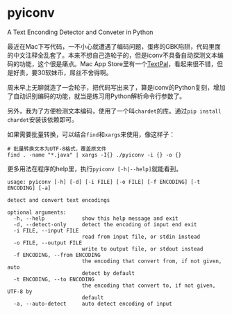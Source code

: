 pyiconv
=======

A Text Enconding Detector and Conveter in Python

最近在Mac下写代码，一不小心就遭遇了编码问题，蛋疼的GBK陷阱，代码里面的中文注释全乱套了。本来不想自己造轮子的，但是iconv不具备自动探测文本编码的功能，这个很是痛点。Mac App Store里有一个[TextPal](https://itunes.apple.com/us/app/textpal/id677976033)，看起来很不错，但是好贵，要30软妹币，屌丝不舍得啊。

周末早上无聊就造了一会轮子，把代码写出来了，算是iconv的Python复刻，增加了自动识别编码的功能，就当是练习用Python解析命令行参数了。

另外，我为了方便检测文本编码，使用了一个叫`chardet`的库。通过`pip install chardet`安装该依赖即可。

如果需要批量转换，可以结合`find`和`xargs`来使用，像这样子：

```
# 批量转换文本为UTF-8格式，覆盖原文件
find . -name "*.java" | xargs -I{} ./pyiconv -i {} -o {}
```

更多用法在程序的help里，执行`pyiconv [-h|--help]`就能看到。

```
usage: pyiconv [-h] [-d] [-i FILE] [-o FILE] [-f ENCODING] [-t ENCODING] [-a]

detect and convert text encodings

optional arguments:
  -h, --help            show this help message and exit
  -d, --detect-only     detect the encoding of input end exit
  -i FILE, --input FILE
                        read from input file, or stdin instead
  -o FILE, --output FILE
                        write to output file, or stdout instead
  -f ENCODING, --from ENCODING
                        the encoding that convert from, if not given, auto
                        detect by default
  -t ENCODING, --to ENCODING
                        the encoding that convert to, if not given, UTF-8 by
                        default
  -a, --auto-detect     auto detect encoding of input
```